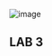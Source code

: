 ![image](https://user-images.githubusercontent.com/98338109/230744596-73da8ce0-2f87-496d-9734-b5180ca3ce26.png)


## LAB 3

